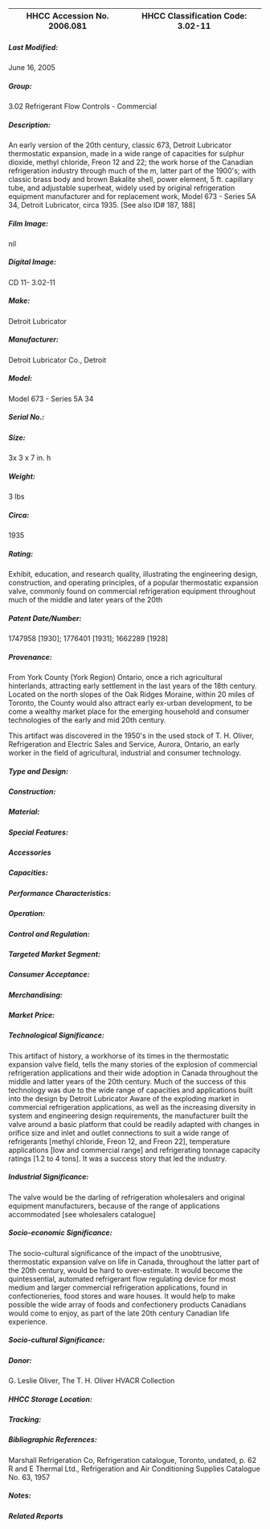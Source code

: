 | **HHCC Accession No. 2006.081** |**HHCC Classification Code:  3.02-11**|
| ----------- | ----------- |

##### Last Modified:
June 16, 2005

##### Group:
3.02 Refrigerant Flow Controls - Commercial

##### Description:
An early version of the 20th century, classic 673, Detroit Lubricator thermostatic expansion, made in a wide range of capacities for sulphur dioxide, methyl chloride, Freon 12 and 22; the work horse of the Canadian refrigeration industry through much of the m, latter part of the 1900's; with classic brass body and brown Bakalite shell, power element, 5 ft. capillary tube, and adjustable superheat, widely used by original refrigeration equipment manufacturer and for replacement work, Model 673 - Series 5A 34,  Detroit Lubricator, circa 1935. [See also ID# 187, 188]

##### Film Image:
nil

##### Digital Image:
CD 11- 3.02-11

##### Make:
Detroit Lubricator

##### Manufacturer:
Detroit Lubricator Co., Detroit

##### Model:
Model 673 - Series 5A 34

##### Serial No.:


##### Size:
3x 3 x 7 in. h

##### Weight:
3 lbs

##### Circa:
1935

##### Rating:
Exhibit, education, and research quality, illustrating the engineering design, construction, and operating principles, of a popular thermostatic expansion valve, commonly found on commercial refrigeration equipment throughout much of the middle and later years of the 20th

##### Patent Date/Number:
1747958 [1930]; 1776401 [1931]; 1662289 [1928]

##### Provenance:
From York County (York Region) Ontario, once a rich agricultural hinterlands, attracting early settlement in the last years of the 18th century. Located on the north slopes of the Oak Ridges Moraine, within 20 miles of Toronto, the County would also attract early ex-urban development, to be come a wealthy market place for the emerging household and consumer technologies of the early and mid 20th century. 

This artifact was discovered in the 1950's in the used stock of T. H. Oliver, Refrigeration and Electric Sales and Service, Aurora, Ontario, an early worker in the field of agricultural, industrial and consumer technology.

##### Type and Design:


##### Construction:


##### Material:


##### Special Features:


##### Accessories


##### Capacities:


##### Performance Characteristics:


##### Operation:


##### Control and Regulation:


##### Targeted Market Segment:


##### Consumer Acceptance:


##### Merchandising:


##### Market Price:


##### Technological Significance:
This artifact of history, a workhorse of its times in the thermostatic expansion valve field, tells the many stories of the explosion of commercial refrigeration applications and their wide adoption in Canada throughout the middle and latter years of the 20th century.
Much of the success of this technology was due to the wide range of capacities and applications built into the design by Detroit Lubricator
Aware of the exploding market in commercial refrigeration applications, as well as the increasing diversity in system and engineering design requirements, the manufacturer built the valve around a basic platform that could be readily adapted with changes in orifice size and inlet and outlet connections to suit a wide range of refrigerants [methyl chloride, Freon 12, and Freon 22], temperature applications [low and commercial range] and refrigerating tonnage capacity ratings [1.2 to 4 tons]. It was a success story that led the industry.

##### Industrial Significance:
The valve would be the darling of refrigeration wholesalers and original equipment manufacturers, because of the range of applications accommodated  [see wholesalers catalogue]

##### Socio-economic Significance:
The socio-cultural significance of the impact of the unobtrusive, thermostatic  expansion valve on life in Canada, throughout the latter part of the 20th century, would be hard to over-estimate. 
It would become the quintessential, automated refrigerant flow regulating device for most medium and larger commercial refrigeration applications, found in confectioneries, food stores and ware houses. It would help to make possible the wide array of foods and confectionery products Canadians would come to enjoy, as part of the late 20th century Canadian life experience.

##### Socio-cultural Significance:


##### Donor:
G. Leslie Oliver, The T. H. Oliver HVACR Collection

##### HHCC Storage Location:


##### Tracking:


##### Bibliographic References:
Marshall Refrigeration Co, Refrigeration catalogue, Toronto, undated, p. 62
 R and E Thermal Ltd., Refrigeration and Air Conditioning Supplies Catalogue No. 63, 1957

##### Notes:


##### Related Reports

